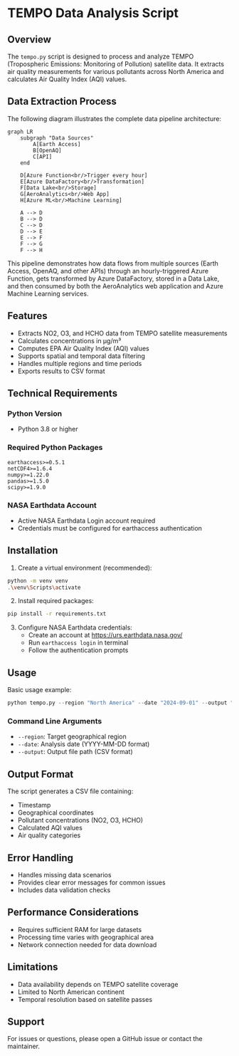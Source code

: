 # TEMPO Data Analysis Script

## Overview
The `tempo.py` script is designed to process and analyze TEMPO (Tropospheric Emissions: Monitoring of Pollution) satellite data. It extracts air quality measurements for various pollutants across North America and calculates Air Quality Index (AQI) values.

## Data Extraction Process

The following diagram illustrates the complete data pipeline architecture:

```mermaid
graph LR
    subgraph "Data Sources"
        A[Earth Access]
        B[OpenAQ]
        C[API]
    end
    
    D[Azure Function<br/>Trigger every hour]
    E[Azure DataFactory<br/>Transformation]
    F[Data Lake<br/>Storage]
    G[AeroAnalytics<br/>Web App]
    H[Azure ML<br/>Machine Learning]
    
    A --> D
    B --> D
    C --> D
    D --> E
    E --> F
    F --> G
    F --> H
```

This pipeline demonstrates how data flows from multiple sources (Earth Access, OpenAQ, and other APIs) through an hourly-triggered Azure Function, gets transformed by Azure DataFactory, stored in a Data Lake, and then consumed by both the AeroAnalytics web application and Azure Machine Learning services.

## Features
- Extracts NO2, O3, and HCHO data from TEMPO satellite measurements
- Calculates concentrations in µg/m³
- Computes EPA Air Quality Index (AQI) values
- Supports spatial and temporal data filtering
- Handles multiple regions and time periods
- Exports results to CSV format

## Technical Requirements

### Python Version
- Python 3.8 or higher

### Required Python Packages
```
earthaccess>=0.5.1
netCDF4>=1.6.4
numpy>=1.22.0
pandas>=1.5.0
scipy>=1.9.0
```

### NASA Earthdata Account
- Active NASA Earthdata Login account required
- Credentials must be configured for earthaccess authentication

## Installation

1. Create a virtual environment (recommended):
```bash
python -m venv venv
.\venv\Scripts\activate
```

2. Install required packages:
```bash
pip install -r requirements.txt
```

3. Configure NASA Earthdata credentials:
   - Create an account at https://urs.earthdata.nasa.gov/
   - Run `earthaccess login` in terminal
   - Follow the authentication prompts

## Usage

Basic usage example:
```python
python tempo.py --region "North America" --date "2024-09-01" --output "results.csv"
```

### Command Line Arguments
- `--region`: Target geographical region
- `--date`: Analysis date (YYYY-MM-DD format)
- `--output`: Output file path (CSV format)

## Output Format
The script generates a CSV file containing:
- Timestamp
- Geographical coordinates
- Pollutant concentrations (NO2, O3, HCHO)
- Calculated AQI values
- Air quality categories

## Error Handling
- Handles missing data scenarios
- Provides clear error messages for common issues
- Includes data validation checks

## Performance Considerations
- Requires sufficient RAM for large datasets
- Processing time varies with geographical area
- Network connection needed for data download

## Limitations
- Data availability depends on TEMPO satellite coverage
- Limited to North American continent
- Temporal resolution based on satellite passes

## Support
For issues or questions, please open a GitHub issue or contact the maintainer.
